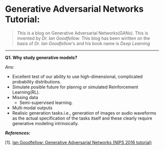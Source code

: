 # Generative Adversarial Networks Tutorial: 
> This is a blog on Generative Adversarial Networks(GANs). This is invented by *Dr. Ian Goodfellow*. This blog has been wiritten on the basis of *Dr. Ian Goodfellow*'s and his book name is *Deep Learning*

----------------------------------------------

   **Q1. Why study generative models?**
   
   *Ans:*
        
   * Excellent test of our ability to use high-dimensional, complicated probability distributions.
   * Simulate posible future for plannig or simulated Reinforcement Learning(RL).
   * Missing data
      * Semi-supervised learning.
   * Multi modal outputs
   * Realisic generation tasks.i.e., generation of images or audio waveforms as the actual specification of the tasks itself and these clearly require generative modeling intrinsically.
       
       
      




***References:***

  [1]. [Ian Goodfellow: Generative Adversarial Networks (NIPS 2016 tutorial)](https://www.youtube.com/watch?v=HGYYEUSm-0Q)
